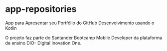 # app-repositories
App para Apresentar seu Portfólio do GitHub
Desenvolvimento usando o Kotlin


O projeto faz parte do Santander Bootcamp Mobile Developer da plataforma de ensino DIO- Digital Inovation One.

